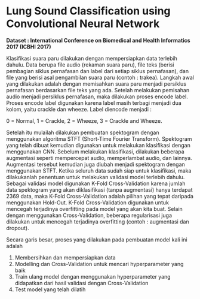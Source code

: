 # Lung Sound Classification using Convolutional Neural Network

**Dataset : International Conference on Biomedical and Health Informatics 2017 (ICBHI 2017)**

Klasifikasi suara paru dilakukan dengan mempersiapkan data terlebih dahulu. Data berupa file audio (rekaman suara paru), file teks (berisi pembagian siklus pernafasan dan label dari setiap siklus pernafasan), dan file yang berisi asal pengambilan suara paru (contoh : trakea). Langkah awal yang dilakukan adalah dengan memisahkan suara paru menjadi persiklus pernafasan berdasarkan file teks yang ada. Setelah melakukan pemisahan audio menjadi persiklus pernafasan, maka dilakukan proses encode label. Proses encode label digunakan karena label masih terbagi menjadi dua kolom, yaitu crackle dan wheeze. Label diencode menjadi :

0 = Normal,
1 = Crackle,
2 = Wheeze,
3 = Crackle and Wheeze.

Setelah itu mulailah dilakukan pembuatan spektogram dengan menggunakan algoritma STFT (Short-Time Fourier Transform). Spektogram yang telah dibuat kemudian digunakan untuk melakukan klasifikasi dengan menggunakan CNN. Sebelum melakukan klasifikasi, dilakukan beberapa augmentasi seperti mempercepat audio, memperlambat audio, dan lainnya. Augmentasi tersebut kemudian juga diubah menjadi spektogram dengan menggunakan STFT. Ketika seluruh data sudah siap untuk klasifikasi, maka dilakukanlah penentuan untuk melakukan validasi model terlebih dahulu. Sebagai validasi model digunakan K-Fold Cross-Validation karena jumlah data spektogram yang akan diklasifikasi (tanpa augmentasi) hanya terdapat 2369 data, maka K-Fold Cross-Validation adalah pilihan yang tepat daripada menggunakan Hold-Out. K-Fold Cross-Validation digunakan untuk mencegah terjadinya overfitting pada model yang akan kita buat. Selain dengan menggunakan Cross-Validation, beberapa regularisasi juga dilakukan untuk mencegah terjadinya overfitting (contoh : augmentasi dan dropout).

Secara garis besar, proses yang dilakukan pada pembuatan model kali ini adalah
1. Membersihkan dan mempersiapkan data
2. Modelling dan Cross-Validation untuk mencari hyperparameter yang baik
3. Train ulang model dengan menggunakan hyperparameter yang didapatkan dari hasil validasi dengan Cross-Validation
4. Test model yang telah dilatih
